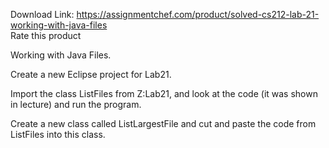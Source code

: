 Download Link: https://assignmentchef.com/product/solved-cs212-lab-21-working-with-java-files
<br>
<span class="kksr-muted">Rate this product</span>

Working with Java Files.

Create a new Eclipse project for Lab21.

Import the class ListFiles from Z:Lab21, and look at the code (it was shown in lecture) and run the program.

Create a new class called ListLargestFile and cut and paste the code from ListFiles into this class.